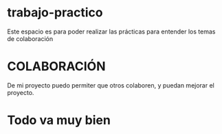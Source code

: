 # trabajo-practico
Este espacio es para poder realizar las prácticas para entender los temas de colaboración 
# COLABORACIÓN
De mi proyecto puedo permiter que otros colaboren, y puedan mejorar el proyecto.
# Todo va muy bien

